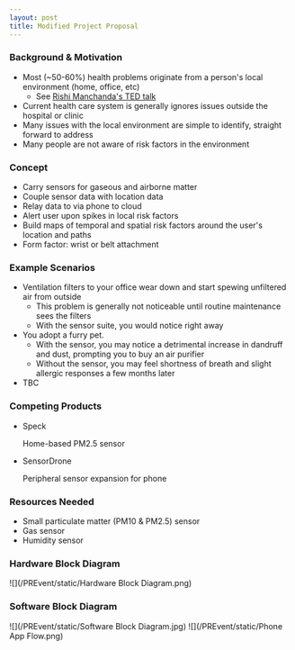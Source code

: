 ```yaml
---
layout: post
title: Modified Project Proposal
---
```

### Background & Motivation
* Most (~50-60%) health problems originate from a person's local environment (home, office, etc)
  * See [Rishi Manchanda's TED talk](http://www.ted.com/talks/rishi_manchanda_what_makes_us_get_sick_look_upstream)
* Current health care system is generally ignores issues outside the hospital or clinic
* Many issues with the local environment are simple to identify, straight forward to address
* Many people are not aware of risk factors in the environment

### Concept
* Carry sensors for gaseous and airborne matter
* Couple sensor data with location data
* Relay data to via phone to cloud
* Alert user upon spikes in local risk factors
* Build maps of temporal and spatial risk factors around the user's location and paths
* Form factor: wrist or belt attachment

### Example Scenarios
* Ventilation filters to your office wear down and start spewing unfiltered air from outside
  * This problem is generally not noticeable until routine maintenance sees the filters
  * With the sensor suite, you would notice right away
* You adopt a furry pet.
  * With the sensor, you may notice a detrimental increase in dandruff and dust, prompting you to buy an air purifier
  * Without the sensor, you may feel shortness of breath and slight allergic responses a few months later
* TBC

### Competing Products
* Speck

  Home-based PM2.5 sensor
  
* SensorDrone

  Peripheral sensor expansion for phone

### Resources Needed
* Small particulate matter (PM10 & PM2.5) sensor
* Gas sensor
* Humidity sensor

### Hardware Block Diagram
![](/PREvent/static/Hardware Block Diagram.png)

### Software Block Diagram
![](/PREvent/static/Software Block Diagram.jpg)
![](/PREvent/static/Phone App Flow.png)
